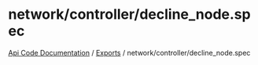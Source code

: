 # network/controller/decline\_node.spec
 
[Api Code Documentation](../README.md) / [Exports](../modules.md) / network/controller/decline\_node.spec
